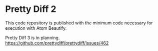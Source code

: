 # Pretty Diff 2

This code repository is published with the minimum code necessary for execution with Atom Beautify.

Pretty Diff 3 is in planning.  https://github.com/prettydiff/prettydiff/issues/462
